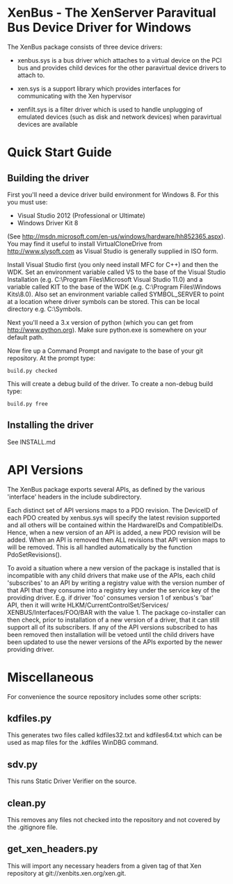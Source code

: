 XenBus - The XenServer Paravitual Bus Device Driver for Windows
===============================================================

The XenBus package consists of three device drivers:

*    xenbus.sys is a bus driver which attaches to a virtual device on the PCI
     bus and provides child devices for the other paravirtual device drivers
     to attach to.

*    xen.sys is a support library which provides interfaces for communicating
     with the Xen hypervisor

*    xenfilt.sys is a filter driver which is used to handle unplugging of
     emulated devices (such as disk and network devices) when paravirtual
     devices are available 

Quick Start Guide
=================

Building the driver
-------------------

First you'll need a device driver build environment for Windows 8. For this
you must use:

*   Visual Studio 2012 (Professional or Ultimate)
*   Windows Driver Kit 8

(See http://msdn.microsoft.com/en-us/windows/hardware/hh852365.aspx). You
may find it useful to install VirtualCloneDrive from http://www.slysoft.com
as Visual Studio is generally supplied in ISO form.

Install Visual Studio first (you only need install MFC for C++) and then
the WDK. Set an environment variable called VS to the base of the Visual
Studio Installation (e.g. C:\Program Files\Microsoft Visual Studio 11.0) and
a variable called KIT to the base of the WDK
(e.g. C:\Program Files\Windows Kits\8.0). Also set an environment variable
called SYMBOL\_SERVER to point at a location where driver symbols can be
stored. This can be local directory e.g. C:\Symbols.

Next you'll need a 3.x version of python (which you can get from
http://www.python.org). Make sure python.exe is somewhere on your default
path.

Now fire up a Command Prompt and navigate to the base of your git repository.
At the prompt type:

    build.py checked

This will create a debug build of the driver. To create a non-debug build
type:

    build.py free

Installing the driver
---------------------

See INSTALL.md

API Versions
============

The XenBus package exports several APIs, as defined by the various
'interface' headers in the include subdirectory.

Each distinct set of API versions maps to a PDO revision. The DeviceID of
each PDO created by xenbus.sys will specify the latest revision supported
and all others will be contained within the HardwareIDs and CompatibleIDs.
Hence, when a new version of an API is added, a new PDO revision will be
added. When an API is removed then ALL revisions that API version maps to
will be removed. This is all handled automatically by the function
PdoSetRevisions().

To avoid a situation where a new version of the package is installed that
is incompatible with any child drivers that make use of the APIs, each
child 'subscribes' to an API by writing a registry value with the version
number of that API that they consume into a registry key under the service
key of the providing driver. E.g. if driver 'foo' consumes version 1 of
xenbus's 'bar' API, then it will write HLKM/CurrentControlSet/Services/
XENBUS/Interfaces/FOO/BAR with the value 1. The package co-installer can
then check, prior to installation of a new version of a driver, that it can
still support all of its subscribers. If any of the API versions subscribed
to has been removed then installation will be vetoed until the child drivers
have been updated to use the newer versions of the APIs exported by the
newer providing driver.

Miscellaneous
=============

For convenience the source repository includes some other scripts:

kdfiles.py
----------

This generates two files called kdfiles32.txt and kdfiles64.txt which can
be used as map files for the .kdfiles WinDBG command.

sdv.py
------

This runs Static Driver Verifier on the source.

clean.py
--------

This removes any files not checked into the repository and not covered by
the .gitignore file.

get_xen_headers.py
------------------

This will import any necessary headers from a given tag of that Xen
repository at git://xenbits.xen.org/xen.git.